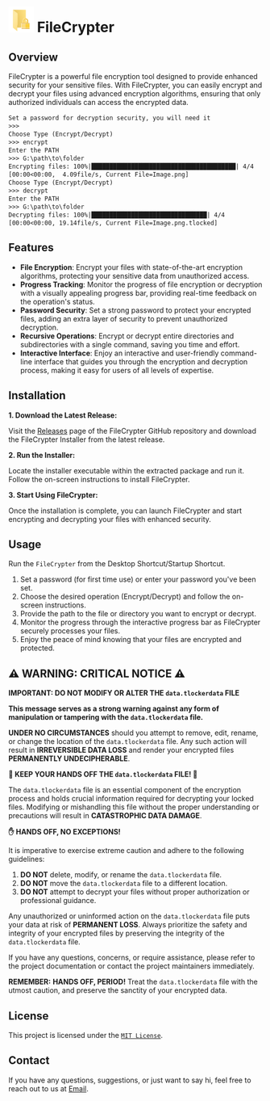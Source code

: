 # <img height=50 width=50 src="https://github.com/Sayad-Uddin-Tahsin/FileCrypter/blob/main/FileCrypter.png?raw=true" alt="FileCrypter"></img> FileCrypter

## Overview
FileCrypter is a powerful file encryption tool designed to provide enhanced security for your sensitive files. With FileCrypter, you can easily encrypt and decrypt your files using advanced encryption algorithms, ensuring that only authorized individuals can access the encrypted data.

```
Set a password for decryption security, you will need it
>>>
Choose Type (Encrypt/Decrypt)
>>> encrypt
Enter the PATH
>>> G:\path\to\folder
Encrypting files: 100%|████████████████████████████████████████| 4/4 [00:00<00:00,  4.09file/s, Current File=Image.png]
Choose Type (Encrypt/Decrypt)
>>> decrypt
Enter the PATH
>>> G:\path\to\folder
Decrypting files: 100%|████████████████████████████████| 4/4 [00:00<00:00, 19.14file/s, Current File=Image.png.tlocked]
```

## Features
- **File Encryption**: Encrypt your files with state-of-the-art encryption algorithms, protecting your sensitive data from unauthorized access.
- **Progress Tracking**: Monitor the progress of file encryption or decryption with a visually appealing progress bar, providing real-time feedback on the operation's status.
- **Password Security**: Set a strong password to protect your encrypted files, adding an extra layer of security to prevent unauthorized decryption.
- **Recursive Operations**: Encrypt or decrypt entire directories and subdirectories with a single command, saving you time and effort.
- **Interactive Interface**: Enjoy an interactive and user-friendly command-line interface that guides you through the encryption and decryption process, making it easy for users of all levels of expertise.

## Installation

**1. Download the Latest Release:**
  
  Visit the [Releases](https://github.com/Sayad-Uddin-Tahsin/FileCrypter/releases) page of the FileCrypter GitHub repository and download the FileCrypter Installer from the latest release.
  
  **2. Run the Installer:**
  
  Locate the installer executable within the extracted package and run it. Follow the on-screen instructions to install FileCrypter.

  **3. Start Using FileCrypter:**
  
  Once the installation is complete, you can launch FileCrypter and start encrypting and decrypting your files with enhanced security.


## Usage
Run the `FileCrypter` from the Desktop Shortcut/Startup Shortcut.

1. Set a password (for first time use) or enter your password you've been set.
2. Choose the desired operation (Encrypt/Decrypt) and follow the on-screen instructions.
3. Provide the path to the file or directory you want to encrypt or decrypt.
4. Monitor the progress through the interactive progress bar as FileCrypter securely processes your files.
5. Enjoy the peace of mind knowing that your files are encrypted and protected.

## ⚠️ **WARNING: CRITICAL NOTICE** ⚠️

**IMPORTANT: DO NOT MODIFY OR ALTER THE `data.tlockerdata` FILE**

**This message serves as a strong warning against any form of manipulation or tampering with the `data.tlockerdata` file.**

**UNDER NO CIRCUMSTANCES** should you attempt to remove, edit, rename, or change the location of the `data.tlockerdata` file. Any such action will result in **IRREVERSIBLE DATA LOSS** and render your encrypted files **PERMANENTLY UNDECIPHERABLE**.

**🚫 KEEP YOUR HANDS OFF THE `data.tlockerdata` FILE! 🚫**

The `data.tlockerdata` file is an essential component of the encryption process and holds crucial information required for decrypting your locked files. Modifying or mishandling this file without the proper understanding or precautions will result in **CATASTROPHIC DATA DAMAGE**.

**✋ HANDS OFF, NO EXCEPTIONS!**

It is imperative to exercise extreme caution and adhere to the following guidelines:

1. **DO NOT** delete, modify, or rename the `data.tlockerdata` file.
2. **DO NOT** move the `data.tlockerdata` file to a different location.
3. **DO NOT** attempt to decrypt your files without proper authorization or professional guidance.

Any unauthorized or uninformed action on the `data.tlockerdata` file puts your data at risk of **PERMANENT LOSS**. Always prioritize the safety and integrity of your encrypted files by preserving the integrity of the `data.tlockerdata` file.

If you have any questions, concerns, or require assistance, please refer to the project documentation or contact the project maintainers immediately.

**REMEMBER:** **HANDS OFF, PERIOD!** Treat the `data.tlockerdata` file with the utmost caution, and preserve the sanctity of your encrypted data.


## License
This project is licensed under the [`MIT License`](https://github.com/Sayad-Uddin-Tahsin/FileCrypter/blob/main/LICENSE).

## Contact
If you have any questions, suggestions, or just want to say hi, feel free to reach out to us at [Email](mailto:mr.pluto012@gmail.com?subject=GitHub%20Repository:%20FileCrypter&body=%0A%0A%0AThis%20mail%20has%20been%20sent%20after%20the%20redirection%20to%20mail%20from%20Github:%20https://github.com/Sayad-Uddin-Tahsin/FileCrypter).
